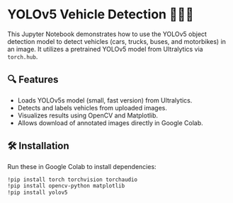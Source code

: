 # YOLOv5 Vehicle Detection 🚗🚌🚚

This Jupyter Notebook demonstrates how to use the YOLOv5 object detection model to detect vehicles (cars, trucks, buses, and motorbikes) in an image. It utilizes a pretrained YOLOv5 model from Ultralytics via `torch.hub`.

## 🔍 Features

- Loads YOLOv5s model (small, fast version) from Ultralytics.
- Detects and labels vehicles from uploaded images.
- Visualizes results using OpenCV and Matplotlib.
- Allows download of annotated images directly in Google Colab.

## 🛠️ Installation

Run these in Google Colab to install dependencies:

```bash
!pip install torch torchvision torchaudio
!pip install opencv-python matplotlib
!pip install yolov5

